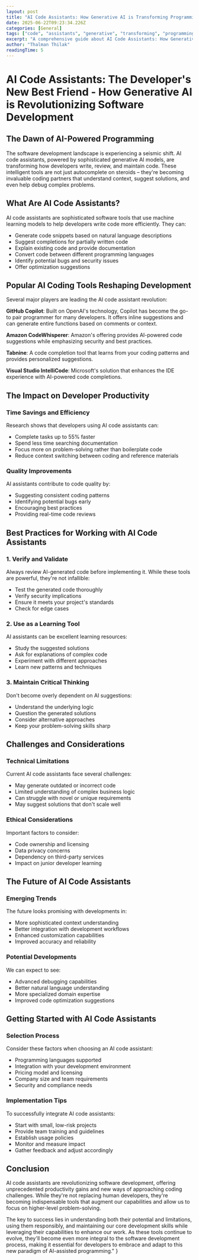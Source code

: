 ```yaml
---
layout: post
title: "AI Code Assistants: How Generative AI is Transforming Programming"
date: 2025-06-22T09:23:34.226Z
categories: [General]
tags: ["code", "assistants", "generative", "transforming", "programming", "technology", "innovation", "digital-transformation", "business-strategy", "automation"]
excerpt: "A comprehensive guide about AI Code Assistants: How Generative AI is Transforming Programming"
author: "Thalman Thilak"
readingTime: 5
---
```


# AI Code Assistants: The Developer's New Best Friend - How Generative AI is Revolutionizing Software Development

## The Dawn of AI-Powered Programming

The software development landscape is experiencing a seismic shift. AI code assistants, powered by sophisticated generative AI models, are transforming how developers write, review, and maintain code. These intelligent tools are not just autocomplete on steroids – they're becoming invaluable coding partners that understand context, suggest solutions, and even help debug complex problems.

## What Are AI Code Assistants?

AI code assistants are sophisticated software tools that use machine learning models to help developers write code more efficiently. They can:

- Generate code snippets based on natural language descriptions
- Suggest completions for partially written code
- Explain existing code and provide documentation
- Convert code between different programming languages
- Identify potential bugs and security issues
- Offer optimization suggestions

## Popular AI Coding Tools Reshaping Development

Several major players are leading the AI code assistant revolution:

**GitHub Copilot**: Built on OpenAI's technology, Copilot has become the go-to pair programmer for many developers. It offers inline suggestions and can generate entire functions based on comments or context.

**Amazon CodeWhisperer**: Amazon's offering provides AI-powered code suggestions while emphasizing security and best practices.

**Tabnine**: A code completion tool that learns from your coding patterns and provides personalized suggestions.

**Visual Studio IntelliCode**: Microsoft's solution that enhances the IDE experience with AI-powered code completions.

## The Impact on Developer Productivity

### Time Savings and Efficiency

Research shows that developers using AI code assistants can:
- Complete tasks up to 55% faster
- Spend less time searching documentation
- Focus more on problem-solving rather than boilerplate code
- Reduce context switching between coding and reference materials

### Quality Improvements

AI assistants contribute to code quality by:
- Suggesting consistent coding patterns
- Identifying potential bugs early
- Encouraging best practices
- Providing real-time code reviews

## Best Practices for Working with AI Code Assistants

### 1. Verify and Validate

Always review AI-generated code before implementing it. While these tools are powerful, they're not infallible:
- Test the generated code thoroughly
- Verify security implications
- Ensure it meets your project's standards
- Check for edge cases

### 2. Use as a Learning Tool

AI assistants can be excellent learning resources:
- Study the suggested solutions
- Ask for explanations of complex code
- Experiment with different approaches
- Learn new patterns and techniques

### 3. Maintain Critical Thinking

Don't become overly dependent on AI suggestions:
- Understand the underlying logic
- Question the generated solutions
- Consider alternative approaches
- Keep your problem-solving skills sharp

## Challenges and Considerations

### Technical Limitations

Current AI code assistants face several challenges:
- May generate outdated or incorrect code
- Limited understanding of complex business logic
- Can struggle with novel or unique requirements
- May suggest solutions that don't scale well

### Ethical Considerations

Important factors to consider:
- Code ownership and licensing
- Data privacy concerns
- Dependency on third-party services
- Impact on junior developer learning

## The Future of AI Code Assistants

### Emerging Trends

The future looks promising with developments in:
- More sophisticated context understanding
- Better integration with development workflows
- Enhanced customization capabilities
- Improved accuracy and reliability

### Potential Developments

We can expect to see:
- Advanced debugging capabilities
- Better natural language understanding
- More specialized domain expertise
- Improved code optimization suggestions

## Getting Started with AI Code Assistants

### Selection Process

Consider these factors when choosing an AI code assistant:
- Programming languages supported
- Integration with your development environment
- Pricing model and licensing
- Company size and team requirements
- Security and compliance needs

### Implementation Tips

To successfully integrate AI code assistants:
- Start with small, low-risk projects
- Provide team training and guidelines
- Establish usage policies
- Monitor and measure impact
- Gather feedback and adjust accordingly

## Conclusion

AI code assistants are revolutionizing software development, offering unprecedented productivity gains and new ways of approaching coding challenges. While they're not replacing human developers, they're becoming indispensable tools that augment our capabilities and allow us to focus on higher-level problem-solving.

The key to success lies in understanding both their potential and limitations, using them responsibly, and maintaining our core development skills while leveraging their capabilities to enhance our work. As these tools continue to evolve, they'll become even more integral to the software development process, making it essential for developers to embrace and adapt to this new paradigm of AI-assisted programming."
}